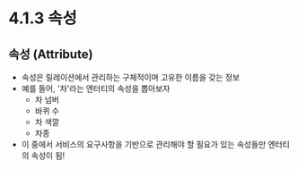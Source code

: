 # 4.1.3 속성

## 속성 (Attribute)
- 속성은 릴레이션에서 관리하는 구체적이며 고유한 이름을 갖는 정보
- 예를 들어, '차'라는 엔터티의 속성을 뽑아보자
  - 차 넘버
  - 바퀴 수
  - 차 색깔
  - 차종
- 이 중에서 서비스의 요구사항을 기반으로 관리해야 할 필요가 있는 속성들만 엔터티의 속성이 됨!

